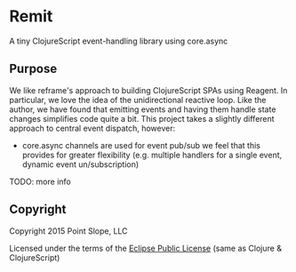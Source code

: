 # Remit

A tiny ClojureScript event-handling library using core.async

## Purpose

We like reframe's approach to building ClojureScript SPAs using Reagent. In particular, we love the idea of the unidirectional reactive loop. Like the author, we have found that emitting events and having them handle state changes simplifies code quite a bit. This project takes a slightly different approach to central event dispatch, however:

* core.async channels are used for event pub/sub
we feel that this provides for greater flexibility (e.g. multiple handlers for a single event, dynamic event un/subscription)

TODO: more info

## Copyright

Copyright 2015 Point Slope, LLC

Licensed under the terms of the [Eclipse Public License](https://www.eclipse.org/legal/epl-v10.html)
(same as Clojure & ClojureScript)
